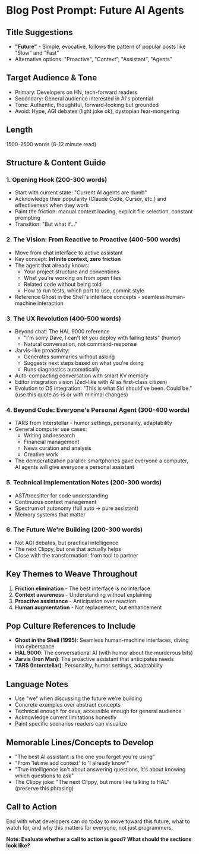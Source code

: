 # Blog Post Prompt: Future AI Agents

## Title Suggestions
- **"Future"** - Simple, evocative, follows the pattern of popular posts like "Slow" and "Fast"
- Alternative options: "Proactive", "Context", "Assistant", "Agents"

## Target Audience & Tone
- Primary: Developers on HN, tech-forward readers
- Secondary: General audience interested in AI's potential
- Tone: Authentic, thoughtful, forward-looking but grounded
- Avoid: Hype, AGI debates (light joke ok), dystopian fear-mongering

## Length
1500-2500 words (8-12 minute read)

## Structure & Content Guide

### 1. Opening Hook (200-300 words)
- Start with current state: "Current AI agents are dumb"
- Acknowledge their popularity (Claude Code, Cursor, etc.) and effectiveness when they work
- Paint the friction: manual context loading, explicit file selection, constant prompting
- Transition: "But what if..."

### 2. The Vision: From Reactive to Proactive (400-500 words)
- Move from chat interface to active assistant
- Key concept: **Infinite context, zero friction**
- The agent that already knows:
  - Your project structure and conventions
  - What you're working on from open files
  - Related code without being told
  - How to run tests, which port to use, commit style
- Reference Ghost in the Shell's interface concepts - seamless human-machine interaction

### 3. The UX Revolution (400-500 words)
- Beyond chat: The HAL 9000 reference
  - "I'm sorry Dave, I can't let you deploy with failing tests" (humor)
  - Natural conversation, not command-response
- Jarvis-like proactivity:
  - Generates summaries without asking
  - Suggests next steps based on what you're doing
  - Runs diagnostics automatically
- Auto-compacting conversation with smart KV memory
- Editor integration vision (Zed-like with AI as first-class citizen)
- Evolution to OS integration: "This is what Siri should've been. Could be." (use this quote as-is or with minimal changes)

### 4. Beyond Code: Everyone's Personal Agent (300-400 words)
- TARS from Interstellar - humor settings, personality, adaptability
- General computer use cases:
  - Writing and research
  - Financial management
  - News curation and analysis
  - Creative work
- The democratization parallel: smartphones gave everyone a computer, AI agents will give everyone a personal assistant

### 5. Technical Implementation Notes (200-300 words)
- AST/treesitter for code understanding
- Continuous context management
- Spectrum of autonomy (full auto → pure assistant)
- Memory systems that matter

### 6. The Future We're Building (200-300 words)
- Not AGI debates, but practical intelligence
- The next Clippy, but one that actually helps
- Close with the transformation: from tool to partner

## Key Themes to Weave Throughout
1. **Friction elimination** - The best interface is no interface
2. **Context awareness** - Understanding without explaining
3. **Proactive assistance** - Anticipation over reaction
4. **Human augmentation** - Not replacement, but enhancement

## Pop Culture References to Include
- **Ghost in the Shell (1995)**: Seamless human-machine interfaces, diving into cyberspace
- **HAL 9000**: The conversational AI (with humor about the murderous bits)
- **Jarvis (Iron Man)**: The proactive assistant that anticipates needs
- **TARS (Interstellar)**: Personality, humor settings, adaptability

## Language Notes
- Use "we" when discussing the future we're building
- Concrete examples over abstract concepts  
- Technical enough for devs, accessible enough for general audience
- Acknowledge current limitations honestly
- Paint specific scenarios readers can visualize

## Memorable Lines/Concepts to Develop
- "The best AI assistant is the one you forget you're using"
- "From 'let me add context' to 'I already know'"
- "True intelligence isn't about answering questions, it's about knowing which questions to ask"
- The Clippy joke: "The next Clippy, but more like talking to HAL" (preserve this phrasing)

## Call to Action
End with what developers can do today to move toward this future, what to watch for, and why this matters for everyone, not just programmers.

**Note: Evaluate whether a call to action is good? What should the sections look like?**